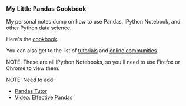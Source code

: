 ### My Little Pandas Cookbook

My personal notes dump on how to use Pandas,  IPython Notebook, and other Python data science.

Here's the [cookbook](http://nbviewer.ipython.org/github/aschneiderman/cookbook-notes/blob/master/cookbook/Pandas_4_Excel_Users.ipynb).

You can also get to the list of [tutorials](http://nbviewer.ipython.org/github/aschneiderman/cookbook-notes/blob/master/Tutorials.ipynb) and [online communities](http://nbviewer.ipython.org/github/aschneiderman/cookbook-notes/blob/master/Online_Communities.ipynb).

NOTE:  These are all IPython Notebooks, so you'll need to use Firefox or Chrome to view them. 

NOTE: Need to add:
- [Pandas Tutor](https://pandastutor.com)
- Video: [Effective Pandas](https://youtu.be/UURvPeczxJI)